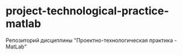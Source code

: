 # project-technological-practice-matlab
Репозиторий дисциплины "Проектно-технологическая практика - MatLab"
